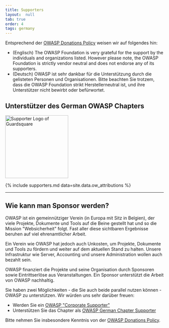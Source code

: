 ```yaml
---
title: Supporters
layout:  null
tab: true
order: 4
tags: germany
---
```

Entsprechend der [OWASP Donations Policy](https://owasp.org/www-policy/operational/donations) weisen wir auf folgendes hin:
* (Englisch) The OWASP Foundation is very grateful for the support by the individuals and organizations listed. However please note, the OWASP Foundation is strictly vendor neutral and does not endorse any of its supporters.
* (Deutsch) OWASP ist sehr dankbar für die Unterstützung durch die gelisteten Personen und Organisationen. Bitte beachten Sie trotzem, dass die OWASP Foundation strikt Herstellerneutral ist, und ihre Unterstützer nicht bewirbt oder befürwortet.


## Unterstützer des German OWASP Chapters 
[<img src="https://owasp.org/assets/images/corp-member-logo/Guardsquare.png" width=200 alt="Supporter Logo of Guardsquare">](https://www.guardsquare.com/)

{% include supporters.md data=site.data.ow_attributions %}

---

## Wie kann man Sponsor werden?

OWASP ist ein gemeinnütziger Verein (in Europa mit Sitz in Belgien), der
viele Projekte, Dokumente und Tools auf die Beine gestellt hat und so
die Mission "Websicherheit" folgt. Fast aller diese sichtbaren
Ergebnisse beruhen auf viel ehrenamtlicher Arbeit.

Ein Verein wie OWASP hat jedoch auch Unkosten, um Projekte, Dokumente
und Tools zu fördern und weiter auf dem aktuellen Stand zu halten.
Unsere Infrastruktur wie Server, Accounting und unsere Administration
wollen auch bezahlt sein.

OWASP finanziert die Projekte und seine Organisation durch Sponsoren
sowie Eintrittserlöse aus Veranstaltungen. Ein Sponsor unterstützt die
Arbeit von OWASP nachhaltig.

Sie haben zwei Möglichkeiten - die Sie auch beide parallel nutzen können - OWASP zu unterstützen. Wir würden uns sehr darüber freuen: 
* Werden Sie ein [OWASP "Corporate Supporter"](https://owasp.org/supporters/)
* Unterstützen Sie das Chapter als [OWASP German Chapter Supporter](https://owasp.org/donate/?reponame=www-chapter-germany&title=OWASP+Germany)

Bitte nehmen Sie insbesondere Kenntnis von der [OWASP Donations Policy](https://owasp.org/www-policy/operational/donations).

